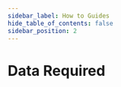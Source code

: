 ```yaml
---
sidebar_label: How to Guides
hide_table_of_contents: false
sidebar_position: 2
---
```


# Data Required